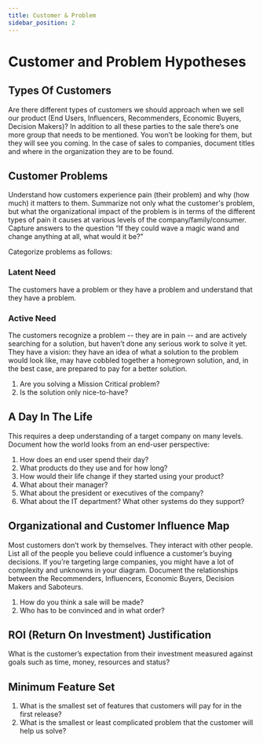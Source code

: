 ```yaml
---
title: Customer & Problem
sidebar_position: 2
---
```


# Customer and Problem Hypotheses

## Types Of Customers

Are there different types of customers we should approach when we sell our
product (End Users, Influencers, Recommenders, Economic Buyers, Decision
Makers)? In addition to all these parties to the sale there’s one more group
that needs to be mentioned. You won’t be looking for them, but they will see you
coming. In the case of sales to companies, document titles and where in the
organization they are to be found.

## Customer Problems

Understand how customers experience pain (their problem) and why (how much) it
matters to them. Summarize not only what the customer's problem, but what the
organizational impact of the problem is in terms of the different types of pain
it causes at various levels of the company/family/consumer. Capture answers to
the question “If they could wave a magic wand and change anything at all, what
would it be?”

Categorize problems as follows:

### Latent Need

The customers have a problem or they have a problem and understand that they
have a problem.

### Active Need

The customers recognize a problem -- they are in pain -- and are actively
searching for a solution, but haven’t done any serious work to solve it yet.
They have a vision: they have an idea of what a solution to the problem would
look like, may have cobbled together a homegrown solution, and, in the best
case, are prepared to pay for a better solution.

1. Are you solving a Mission Critical problem?
1. Is the solution only nice-to-have?

## A Day In The Life

This requires a deep understanding of a target company on many levels. Document
how the world looks from an end-user perspective:

1. How does an end user spend their day?
1. What products do they use and for how long?
1. How would their life change if they started using your product?
1. What about their manager?
1. What about the president or executives of the company?
1. What about the IT department? What other systems do they support?

## Organizational and Customer Influence Map

Most customers don’t work by themselves. They interact with other people. List
all of the people you believe could influence a customer’s buying decisions. If
you’re targeting large companies, you might have a lot of complexity and
unknowns in your diagram. Document the relationships between the Recommenders,
Influencers, Economic Buyers, Decision Makers and Saboteurs.

1. How do you think a sale will be made?
1. Who has to be convinced and in what order?

## ROI (Return On Investment) Justification

What is the customer’s expectation from their investment measured against goals
such as time, money, resources and status?

## Minimum Feature Set

1. What is the smallest set of features that customers will pay for in the first
   release?
1. What is the smallest or least complicated problem that the customer will help
   us solve?
